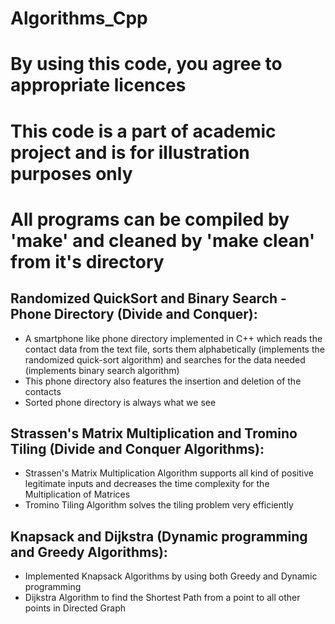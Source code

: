 # Algorithms_Cpp

# By using this code, you agree to appropriate licences

# This code is a part of academic project and is for illustration purposes only

# All programs can be compiled by 'make' and cleaned by 'make clean' from it's directory

## Randomized QuickSort and Binary Search - Phone Directory (Divide and Conquer):
- A smartphone like phone directory implemented in C++ which reads the contact data from the text file, sorts them alphabetically (implements the randomized quick-sort algorithm) and searches for the data needed (implements binary search algorithm)
- This phone directory also features the insertion and deletion of the contacts
- Sorted phone directory is always what we see

## Strassen's Matrix Multiplication and Tromino Tiling (Divide and Conquer Algorithms):
- Strassen's Matrix Multiplication Algorithm supports all kind of positive legitimate inputs and decreases the time complexity for the Multiplication of Matrices
- Tromino Tiling Algorithm solves the tiling problem very efficiently

## Knapsack and Dijkstra (Dynamic programming and Greedy Algorithms):
- Implemented Knapsack Algorithms by using both Greedy and Dynamic programming
- Dijkstra Algorithm to find the Shortest Path from a point to all other points in Directed Graph
